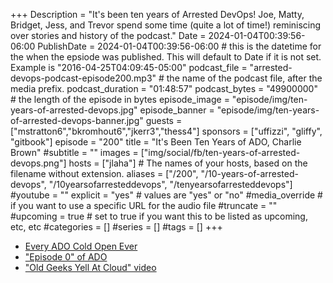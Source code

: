+++
Description = "It's been ten years of Arrested DevOps! Joe, Matty, Bridget, Jess, and Trevor spend some time (quite a lot of time!) reminiscing over stories and history of the podcast."
Date = 2024-01-04T00:39:56-06:00
PublishDate = 2024-01-04T00:39:56-06:00 # this is the datetime for the when the epsiode was published. This will default to Date if it is not set. Example is "2016-04-25T04:09:45-05:00"
podcast_file = "arrested-devops-podcast-episode200.mp3" # the name of the podcast file, after the media prefix.
podcast_duration = "01:48:57"
podcast_bytes = "49900000" # the length of the episode in bytes
episode_image = "episode/img/ten-years-of-arrested-devops.jpg"
episode_banner = "episode/img/ten-years-of-arrested-devops-banner.jpg"
guests = ["mstratton6","bkromhout6","jkerr3","thess4"]
sponsors = ["uffizzi", "gliffy", "gitbook"]
episode = "200"
title = "It's Been Ten Years of ADO, Charlie Brown"
#subtitle = ""
images = ["img/social/fb/ten-years-of-arrested-devops.png"]
hosts = ["jlaha"] # The names of your hosts, based on the filename without extension.
aliases = ["/200", "/10-years-of-arrested-devops", "/10yearsofarresteddevops", "/tenyearsofarresteddevops"]
#youtube = ""
explicit = "yes" # values are "yes" or "no"
#media_override # if you want to use a specific URL for the audio file
#truncate = ""
#upcoming = true # set to true if you want this to be listed as upcoming, etc, etc
#categories = []
#series = []
#tags = []
+++
- [Every ADO Cold Open Ever](https://share.descript.com/view/WkLfG7BM9vF)
- ["Episode 0" of ADO](https://www.youtube.com/watch?v=yyvac2Ml61g)
- ["Old Geeks Yell At Cloud" video](https://www.youtube.com/watch?v=bNfAAQUQ_54)
